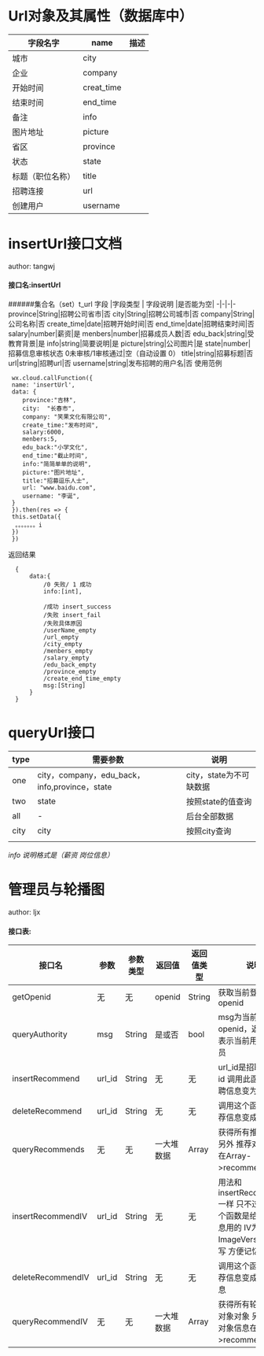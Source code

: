 # Url对象及其属性（数据库中）
|字段名字|name|描述|
|--|--|--|
|城市|city||
|企业|company||
|开始时间|creat_time||
|结束时间|end_time||
|备注|info||
|图片地址|picture||
|省区|province||
|状态|state||
|标题（职位名称）|title||
|招聘连接|url||
|创建用户|username||

# insertUrl接口文档

author: tangwj 

#### 接口名:insertUrl    
######集合名（set）t_url
字段 |字段类型  | 字段说明  |是否能为空|
-|-|-|-
province|String|招聘公司省市|否
 city|String|招聘公司城市|否
 company|String|公司名称|否
create_time|date|招聘开始时间|否
 end_time|date|招聘结束时间|否
 salary|number|薪资|是
 menbers|number|招募成员人数|否
 edu_back|string|受教育背景|是
 info|string|简要说明|是
 picture|string|公司图片|是
 state|number|招募信息审核状态 0未审核/1审核通过|空（自动设置 0）
 title|string|招募标题|否
 url|string|招聘url|否
 username|string|发布招聘的用户名|否
使用范例
```
 wx.cloud.callFunction({
 name: 'insertUrl',
 data: {
    province:"吉林",
    city:  "长春市",
    company: "笑果文化有限公司",
    create_time:"发布时间",
    salary:6000,
    menbers:5,
    edu_back:"小学文化",
    end_time:"截止时间",
    info:"简简单单的说明",
    picture:"图片地址",
    title:"招募逗乐人士",
    url: "www.baidu.com",
    username: "李诞", 
 }
 }).then(res => {
 this.setData({
  。。。。。。。i
 })
 })

```
返回结果
```
  {
      data:{
          /0 失败/ 1 成功
          info:[int],  
          
          /成功 insert_success
          /失败 insert_fail
          /失败具体原因
          /userName_empty
          /url_empty
          /city_empty
          /menbers_empty
          /salary_empty
          /edu_back_empty
          /province_empty
          /create_end_time_empty
          msg:[String]  
      }
  }
```


# queryUrl接口

|type|需要参数|说明|
|--|--|--|
|one|city，company，edu_back，info,province，state|city，state为不可缺数据|
|two|state|按照state的值查询|
|all|-|后台全部数据|
|city|city|按照city查询|
||||
*info 说明格式是（薪资 岗位信息）*

# 管理员与轮播图
author: ljx


#### 接口表:
接口名 | 参数 | 参数类型 |返回值|返回值类型|说明
-|-|-|-|-|-
getOpenid|无|无|openid|String|获取当前登录用户的openid
queryAuthority|msg|String|是或否|bool|msg为当前用户的openid，返回true表示当前用户是管理员
insertRecommend|url_id|String|无|无|url_id是招聘信息的id 调用此函数将招聘信息变为推荐信息
deleteRecommend|url_id|String|无|无|调用这个函数 把推荐信息变成普通信息
queryRecommends|无|无|一大堆数据|Array|获得所有推荐对象 另外 推荐对象信息在Array->recommendList里
insertRecommendIV|url_id|String|无|无|用法和insertRecommends一样 只不过以下三个函数是给轮播图信息用的 IV为ImageVersion的缩写 方便记忆
deleteRecommendIV|url_id|String|无|无|调用这个函数 把推荐信息变成轮播图信息
queryRecommendIV|无|无|一大堆数据|Array|获得所有轮播图信息对象对象 另外 推荐对象信息在Array->recommendList里
